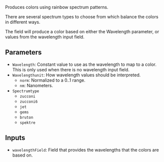 Produces colors using rainbow spectrum patterns.

There are several spectrum types to choose from which balance the colors in different ways.

The field will produce a color based on either the Wavelength parameter, or values from the wavelength input field.

## Parameters

* `Wavelength`: Constant value to use as the wavelength to map to a color. This is only used when there is no wavelength input field.
* `Wavelengthunit`: How wavelength values should be interpreted.
  * `norm`: Normalized to a 0..1 range.
  * `nm`: Nanometers.
* `Spectrumtype`
  * `zucconi`
  * `zucconi6`
  * `jet`
  * `gems`
  * `bruton`
  * `spektre`

## Inputs

* `wavelengthField`: Field that provides the wavelengths that the colors are based on.